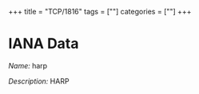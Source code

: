 +++
title = "TCP/1816"
tags = [""]
categories = [""]
+++

# IANA Data

_Name:_ harp

_Description:_ HARP

